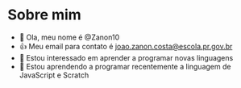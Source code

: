 # Sobre mim
- 👋 Ola, meu nome é @Zanon10
- :+1: Meu email para contato é joao.zanon.costa@escola.pr.gov.br
- 👀 Estou interessado em aprender a programar novas linguagens
- 🌱 Estou aprendendo a programar recentemente a linguagem de JavaScript e Scratch
<!---
Zanon10/Zanon10 is a ✨ special ✨ repository because its `README.md` (this file) appears on your GitHub profile.
You can click the Preview link to take a look at your changes.
--->
